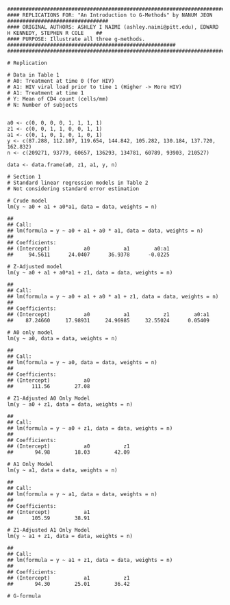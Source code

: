     #####################################################################################################
    #### REPLICATIONS FOR: "An Introduction to G-Methods" by NANUM JEON #################################
    #### ORIGINAL AUTHORS: ASHLEY I NAIMI (ashley.naimi@pitt.edu), EDWARD H KENNEDY, STEPHEN R COLE    ##
    #### PURPOSE: Illustrate all three g-methods. #######################################################
    #####################################################################################################

    # Replication

    # Data in Table 1 
    # A0: Treatment at time 0 (for HIV)
    # A1: HIV viral load prior to time 1 (Higher -> More HIV)
    # A1: Treatment at time 1
    # Y: Mean of CD4 count (cells/mm)
    # N: Number of subjects 


    a0 <- c(0, 0, 0, 0, 1, 1, 1, 1)
    z1 <- c(0, 0, 1, 1, 0, 0, 1, 1)
    a1 <- c(0, 1, 0, 1, 0, 1, 0, 1)
    y <- c(87.288, 112.107, 119.654, 144.842, 105.282, 130.184, 137.720, 162.832)
    n <- c(209271, 93779, 60657, 136293, 134781, 60789, 93903, 210527)

    data <- data.frame(a0, z1, a1, y, n)

    # Section 1
    # Standard linear regression models in Table 2 
    # Not considering standard error estimation 

    # Crude model 
    lm(y ~ a0 + a1 + a0*a1, data = data, weights = n)

    ## 
    ## Call:
    ## lm(formula = y ~ a0 + a1 + a0 * a1, data = data, weights = n)
    ## 
    ## Coefficients:
    ## (Intercept)           a0           a1        a0:a1  
    ##     94.5611      24.0407      36.9378      -0.0225

    # Z-Adjusted model 
    lm(y ~ a0 + a1 + a0*a1 + z1, data = data, weights = n)

    ## 
    ## Call:
    ## lm(formula = y ~ a0 + a1 + a0 * a1 + z1, data = data, weights = n)
    ## 
    ## Coefficients:
    ## (Intercept)           a0           a1           z1        a0:a1  
    ##    87.24660     17.98931     24.96985     32.55024      0.05409

    # A0 only model 
    lm(y ~ a0, data = data, weights = n)

    ## 
    ## Call:
    ## lm(formula = y ~ a0, data = data, weights = n)
    ## 
    ## Coefficients:
    ## (Intercept)           a0  
    ##      111.56        27.08

    # Z1-Adjusted A0 Only Model
    lm(y ~ a0 + z1, data = data, weights = n)

    ## 
    ## Call:
    ## lm(formula = y ~ a0 + z1, data = data, weights = n)
    ## 
    ## Coefficients:
    ## (Intercept)           a0           z1  
    ##       94.98        18.03        42.09

    # A1 Only Model
    lm(y ~ a1, data = data, weights = n)

    ## 
    ## Call:
    ## lm(formula = y ~ a1, data = data, weights = n)
    ## 
    ## Coefficients:
    ## (Intercept)           a1  
    ##      105.59        38.91

    # Z1-Adjusted A1 Only Model
    lm(y ~ a1 + z1, data = data, weights = n)

    ## 
    ## Call:
    ## lm(formula = y ~ a1 + z1, data = data, weights = n)
    ## 
    ## Coefficients:
    ## (Intercept)           a1           z1  
    ##       94.30        25.01        36.42

    # G-formula 
